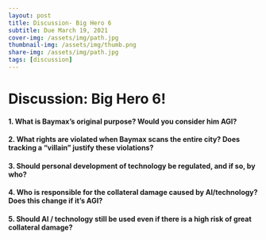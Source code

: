 ```yaml
---
layout: post
title: Discussion- Big Hero 6
subtitle: Due March 19, 2021
cover-img: /assets/img/path.jpg
thumbnail-img: /assets/img/thumb.png
share-img: /assets/img/path.jpg
tags: [discussion]
---
```


# Discussion: Big Hero 6!

#### 1. What is Baymax’s original purpose? Would you consider him AGI?


#### 2. What rights are violated when Baymax scans the entire city? Does tracking a “villain” justify these violations?


#### 3. Should personal development of technology be regulated, and if so, by who?


#### 4. Who is responsible for the collateral damage caused by AI/technology? Does this change if it’s AGI?


#### 5. Should AI / technology still be used even if there is a high risk of great collateral damage?















	

